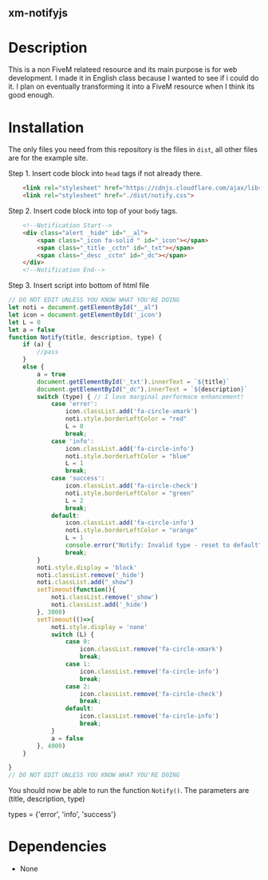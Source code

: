 ## xm-notifyjs

# Description
This is a non FiveM relateed resource and its main purpose is for web development. I made it in English class because I wanted to see if i could do it. I plan on eventually transforming it into a FiveM resource when I think its good enough.

# Installation
The only files you need from this repository is the files in `dist`, all other files are for the example site.

Step 1. Insert code block into `head` tags if not already there.
```html
    <link rel="stylesheet" href="https://cdnjs.cloudflare.com/ajax/libs/font-awesome/6.5.1/css/all.min.css">
    <link rel="stylesheet" href="./dist/notify.css">
```

Step 2. Insert code block into top of your `body` tags.
```html
    <!--Notification Start-->
    <div class="alert _hide" id="__al">
        <span class="_icon fa-solid " id="_icon"></span>
        <span class="_title _cctn" id="_txt"></span>
        <span class="_desc _cctn" id="_dc"></span>
    </div>
    <!--Notification End-->
```

Step 3. Insert script into bottom of html file
```js
// DO NOT EDIT UNLESS YOU KNOW WHAT YOU'RE DOING
let noti = document.getElementById("__al")
let icon = document.getElementById('_icon')
let L = 0
let a = false
function Notify(title, description, type) {
    if (a) {
        //pass
    }
    else {
        a = true
        document.getElementById('_txt').innerText = `${title}`
        document.getElementById("_dc").innerText = `${description}`
        switch (type) { // I love marginal performace enhancement!
            case 'error':
                icon.classList.add('fa-circle-xmark')
                noti.style.borderLeftColor = "red"
                L = 0
                break;
            case 'info':
                icon.classList.add('fa-circle-info')
                noti.style.borderLeftColor = "blue"
                L = 1
                break;
            case 'success':
                icon.classList.add('fa-circle-check')
                noti.style.borderLeftColor = "green"
                L = 2
                break;
            default:
                icon.classList.add('fa-circle-info')
                noti.style.borderLeftColor = "orange"
                L = 1
                console.error("Notify: Invalid type - reset to default")
                break;
        }
        noti.style.display = 'block'
        noti.classList.remove('_hide')
        noti.classList.add("_show")
        setTimeout(function(){
            noti.classList.remove('_show')
            noti.classList.add('_hide')
        }, 3000)
        setTimeout(()=>{
            noti.style.display = 'none'
            switch (L) {
                case 0:
                    icon.classList.remove('fa-circle-xmark')
                    break;
                case 1: 
                    icon.classList.remove('fa-circle-info')
                    break;
                case 2: 
                    icon.classList.remove('fa-circle-check')
                    break;
                default:
                    icon.classList.remove('fa-circle-info')
                    break;
            }
            a = false
        }, 4000)
    }

}
// DO NOT EDIT UNLESS YOU KNOW WHAT YOU'RE DOING
```

You should now be able to run the function `Notify()`. The parameters are (title, description, type)

types = {'error', 'info', 'success'}

# Dependencies
 - None
